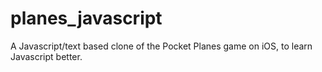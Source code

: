 planes_javascript
=================

A Javascript/text based clone of the Pocket Planes game on iOS, to learn Javascript better.
